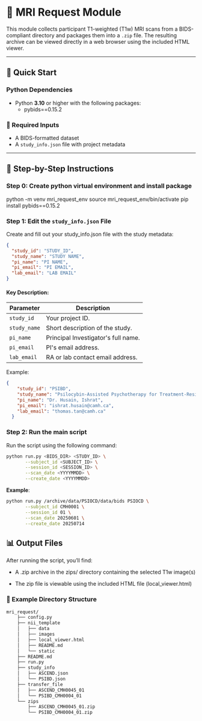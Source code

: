 # 🧠 MRI Request Module

This module collects participant T1-weighted (T1w) MRI scans from a BIDS-compliant directory and packages them into a `.zip` file. The resulting archive can be viewed directly in a web browser using the included HTML viewer.

---

## 🚀 Quick Start

### Python Dependencies
- Python **3.10** or higher with the following packages:
    - pybids==0.15.2   
### 📁 Required Inputs

- A BIDS-formatted dataset
- A `study_info.json` file with project metadata

---

## 📝 Step-by-Step Instructions

### Step 0: Create python virtual environment and install package
python -m venv mri_request_env 
source mri_request_env/bin/activate 
pip install pybids==0.15.2

### Step 1: Edit the `study_info.json` File

Create and fill out your study_info.json file with the study metadata:

```json
{
  "study_id": "STUDY_ID",
  "study_name": "STUDY NAME",
  "pi_name": "PI NAME",
  "pi_email": "PI EMAIL",
  "lab_email": "LAB EMAIL"
}
```

#### Key	Description:
| Parameter     | Description                                        |
|---------------|----------------------------------------------------|
| `study_id`    | Your project ID.                                   |
| `study_name`  | Short description of the study.                    |
| `pi_name`     | Principal Investigator's full name.                |
| `pi_email`    | PI's email address.                                |
| `lab_email`   | RA or lab contact email address.   |

Example:

```json
{
    "study_id": "PSIBD",
    "study_name": "Psilocybin-Assisted Psychotherapy for Treatment-Resistant Depression Study",
    "pi_name": "Dr. Husain, Ishrat",
    "pi_email": "ishrat.husain@camh.ca",
    "lab_email": "thomas.tan@camh.ca"
  }
```

### Step 2: Run the main script
Run the script using the following command:
```bash
python run.py <BIDS_DIR> <STUDY_ID> \
       --subject_id <SUBJECT_ID> \
       --session_id <SESSION_ID> \
       --scan_date <YYYYMMDD> \
       --create_date <YYYYMMDD>

```
**Example**:
```bash
python run.py /archive/data/PSIOCD/data/bids PSIOCD \
       --subject_id CMH0001 \
       --session_id 01 \
       --scan_date 20250601 \
       --create_date 20250714
```

## 📊 Output Files

After running the script, you’ll find:

 - A .zip archive in the zips/ directory containing the selected T1w image(s)

 - The zip file is viewable using the included HTML file (local_viewer.html)

### 📁 Example Directory Structure
```bash
mri_request/
    ├── config.py
    ├── nii_template
    │   ├── data
    │   ├── images
    │   ├── local_viewer.html
    │   ├── README.md
    │   └── static
    ├── README.md
    ├── run.py
    ├── study_info
    │   ├── ASCEND.json
    │   └── PSIBD.json
    ├── transfer_file
    │   ├── ASCEND_CMH0045_01
    │   └── PSIBD_CMH0004_01
    └── zips
        ├── ASCEND_CMH0045_01.zip
        └── PSIBD_CMH0004_01.zip
```
